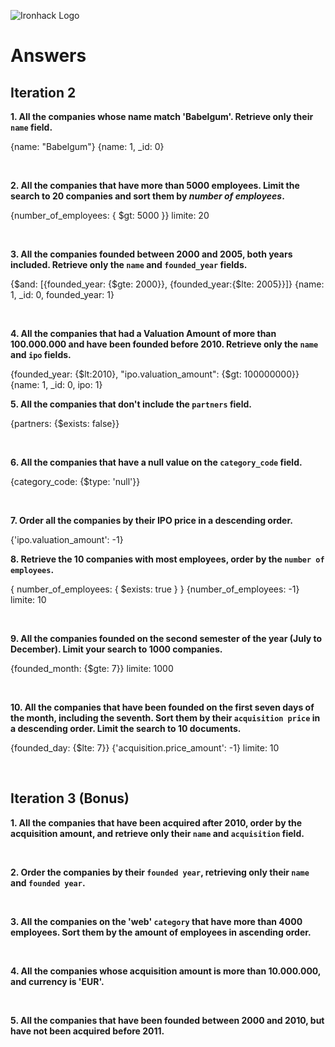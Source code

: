 ![Ironhack Logo](https://i.imgur.com/1QgrNNw.png)

# Answers

## Iteration 2

**1. All the companies whose name match 'Babelgum'. Retrieve only their `name` field.**

{name: "Babelgum"}
{name: 1, _id: 0}

<br>

**2. All the companies that have more than 5000 employees. Limit the search to 20 companies and sort them by *number of employees*.**

{number_of_employees: { $gt: 5000 }}
limite: 20

<br>

**3. All the companies founded between 2000 and 2005, both years included. Retrieve only the `name` and `founded_year` fields.**

{$and: [{founded_year: {$gte: 2000}}, {founded_year:{$lte: 2005}}]}
{name: 1, _id: 0, founded_year: 1}


<br>

**4. All the companies that had a Valuation Amount of more than 100.000.000 and have been founded before 2010. Retrieve only the `name` and `ipo` fields.**

{founded_year: {$lt:2010}, "ipo.valuation_amount": {$gt: 100000000}}
{name: 1, _id: 0, ipo: 1}
<br>

**5. All the companies that don't include the `partners` field.**

{partners: {$exists: false}}

<br>

**6. All the companies that have a null value on the `category_code` field.**

{category_code: {$type: 'null'}}

<br>

**7. Order all the companies by their IPO price in a descending order.**

{'ipo.valuation_amount': -1}
<br>

**8. Retrieve the 10 companies with most employees, order by the `number of employees`.**

{ number_of_employees: { $exists: true } }
{number_of_employees: -1}
limite: 10

<br>

**9. All the companies founded on the second semester of the year (July to December). Limit your search to 1000 companies.**

{founded_month: {$gte: 7}}
limite: 1000

<br>

**10. All the companies that have been founded on the first seven days of the month, including the seventh. Sort them by their `acquisition price` in a descending order. Limit the search to 10 documents.**

{founded_day: {$lte: 7}}
{'acquisition.price_amount': -1}
limite: 10

<br>

## Iteration 3 (Bonus)

**1. All the companies that have been acquired after 2010, order by the acquisition amount, and retrieve only their `name` and `acquisition` field.**

<!-- Your Query Goes Here -->

<br>

**2. Order the companies by their `founded year`, retrieving only their `name` and `founded year`.**

<!-- Your Query Goes Here -->

<br>

**3. All the companies on the 'web' `category` that have more than 4000 employees. Sort them by the amount of employees in ascending order.**

<!-- Your Query Goes Here -->

<br>

**4. All the companies whose acquisition amount is more than 10.000.000, and currency is 'EUR'.**

<!-- Your Query Goes Here -->

<br>

**5. All the companies that have been founded between 2000 and 2010, but have not been acquired before 2011.**

<!-- Your Query Goes Here -->

<br>
